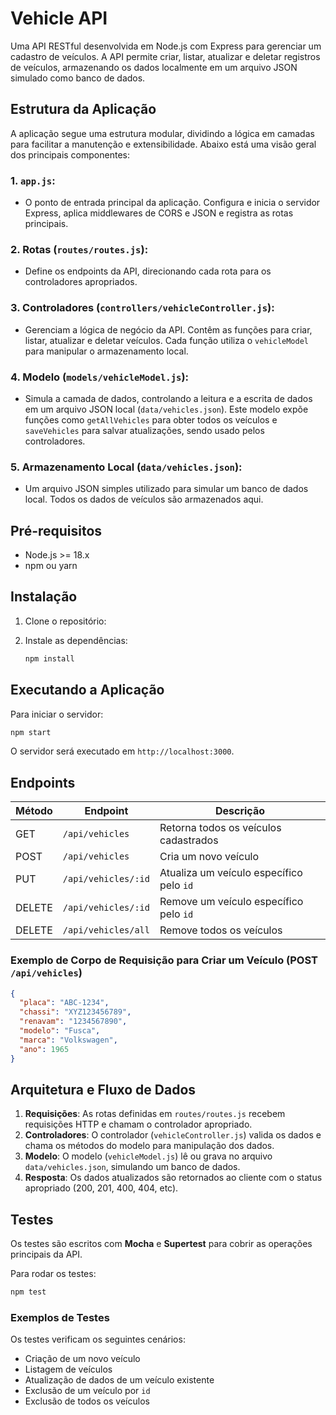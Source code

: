 # Vehicle API

Uma API RESTful desenvolvida em Node.js com Express para gerenciar um cadastro de veículos. A API permite criar, listar, atualizar e deletar registros de veículos, armazenando os dados localmente em um arquivo JSON simulado como banco de dados.

## Estrutura da Aplicação

A aplicação segue uma estrutura modular, dividindo a lógica em camadas para facilitar a manutenção e extensibilidade. Abaixo está uma visão geral dos principais componentes:

### 1. **`app.js`**: 
   - O ponto de entrada principal da aplicação. Configura e inicia o servidor Express, aplica middlewares de CORS e JSON e registra as rotas principais.

### 2. **Rotas (`routes/routes.js`)**: 
   - Define os endpoints da API, direcionando cada rota para os controladores apropriados.

### 3. **Controladores (`controllers/vehicleController.js`)**: 
   - Gerenciam a lógica de negócio da API. Contêm as funções para criar, listar, atualizar e deletar veículos. Cada função utiliza o `vehicleModel` para manipular o armazenamento local.

### 4. **Modelo (`models/vehicleModel.js`)**: 
   - Simula a camada de dados, controlando a leitura e a escrita de dados em um arquivo JSON local (`data/vehicles.json`). Este modelo expõe funções como `getAllVehicles` para obter todos os veículos e `saveVehicles` para salvar atualizações, sendo usado pelos controladores.

### 5. **Armazenamento Local (`data/vehicles.json`)**:
   - Um arquivo JSON simples utilizado para simular um banco de dados local. Todos os dados de veículos são armazenados aqui.

## Pré-requisitos

- Node.js >= 18.x
- npm ou yarn

## Instalação

1. Clone o repositório:

2. Instale as dependências:
   ```bash
   npm install
   ```

## Executando a Aplicação

Para iniciar o servidor:

```bash
npm start
```

O servidor será executado em `http://localhost:3000`.

## Endpoints

| Método | Endpoint            | Descrição                                    |
|--------|----------------------|----------------------------------------------|
| GET    | `/api/vehicles`     | Retorna todos os veículos cadastrados        |
| POST   | `/api/vehicles`     | Cria um novo veículo                         |
| PUT    | `/api/vehicles/:id` | Atualiza um veículo específico pelo `id`     |
| DELETE | `/api/vehicles/:id` | Remove um veículo específico pelo `id`       |
| DELETE | `/api/vehicles/all` | Remove todos os veículos                     |

### Exemplo de Corpo de Requisição para Criar um Veículo (POST `/api/vehicles`)

```json
{
  "placa": "ABC-1234",
  "chassi": "XYZ123456789",
  "renavam": "1234567890",
  "modelo": "Fusca",
  "marca": "Volkswagen",
  "ano": 1965
}
```

## Arquitetura e Fluxo de Dados

1. **Requisições**: As rotas definidas em `routes/routes.js` recebem requisições HTTP e chamam o controlador apropriado.
2. **Controladores**: O controlador (`vehicleController.js`) valida os dados e chama os métodos do modelo para manipulação dos dados.
3. **Modelo**: O modelo (`vehicleModel.js`) lê ou grava no arquivo `data/vehicles.json`, simulando um banco de dados.
4. **Resposta**: Os dados atualizados são retornados ao cliente com o status apropriado (200, 201, 400, 404, etc).

## Testes

Os testes são escritos com **Mocha** e **Supertest** para cobrir as operações principais da API.

Para rodar os testes:

```bash
npm test
```

### Exemplos de Testes

Os testes verificam os seguintes cenários:

- Criação de um novo veículo
- Listagem de veículos
- Atualização de dados de um veículo existente
- Exclusão de um veículo por `id`
- Exclusão de todos os veículos
